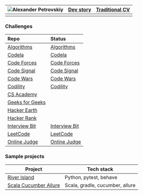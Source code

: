 |![Alexander Petrovskiy](https://user-images.githubusercontent.com/2947151/115086493-090e6500-9f15-11eb-9f88-34d176ea0a95.png)|[Dev story](https://stackoverflow.com/story/apetrovskiy)|[Traditional CV](https://stackoverflow.com/cv/apetrovskiy)|
|--|--|--|
|  |  |  |

### Challenges
|Repo|Status|
| :---         |:---         |
|[Algorithms](https://github.com/apetrovskiy/testAlgo)|[Algorithms](https://apetrovskiy.github.io/testAlgo)|
|[Codela](https://github.com/apetrovskiy/testCode)|[Codela](https://apetrovskiy.github.io/testCode)|
|[Code Forces](https://github.com/apetrovskiy/testCoFo)|[Code Forces](https://apetrovskiy.github.io/testCoFo)|
|[Code Signal](https://github.com/apetrovskiy/codeSignTest)|[Code Signal](https://apetrovskiy.github.io/codeSignTest)|
|[Code Wars](https://github.com/apetrovskiy/testCoWa)|[Code Wars](https://apetrovskiy.github.io/testCoWa)|
|[Codility](https://github.com/apetrovskiy/testCodi)|[Codility](https://apetrovskiy.github.io/testCodi)|
|[CS Academy](https://github.com/apetrovskiy/testCsAc)|[](https://apetrovskiy.github.io/testCsAc)|
|[Geeks for Geeks](https://github.com/apetrovskiy/testGfG)|[](https://apetrovskiy.github.io/testGfG)|
|[Hacker Earth](https://github.com/apetrovskiy/testHaEa)|[](https://apetrovskiy.github.io/testHaEa)|
|[Hacker Rank](https://github.com/apetrovskiy/testHaRa)|[](https://apetrovskiy.github.io/testHaRa)|
|[Interview Bit](https://github.com/apetrovskiy/testInBi)|[Interview Bit](https://apetrovskiy.github.io/testInBi)|
|[LeetCode](https://github.com/apetrovskiy/testLeCo)|[LeetCode](https://apetrovskiy.github.io/testLeCo)|
|[Online Judge](https://github.com/apetrovskiy/testOnJu)|[Online Judge](https://apetrovskiy.github.io/testOnJu)|

### Sample projects
|Project|Tech stack|
|----------|---------------|
|[River Island](https://apetrovskiy.github.io/httpbin-test-task)|Python, pytest, behave|
|[Scala Cucumber Allure](https://apetrovskiy.github.io/scala-gradle-cucumber)|Scala, gradle, cucumber, allure|


